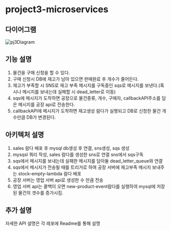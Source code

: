 # project3-microservices

## 다이어그램
![pj3Diagram](https://user-images.githubusercontent.com/50437623/173313284-935566d1-4ee7-42f7-bbdf-aea6e150a914.png)

## 기능 설명
1. 물건을 구매 신청을 할 수 있다.
2. 구매 신청시 DB에 재고가 남아 있으면 판매완료 후 개수가 줄어든다.
3. 재고가 부족할 시 SNS로 재고 부족 메시지를 구독중인 sqs로 메시지를 보낸다.(혹시나 메시지를 보내는데 실패할 시 dead_letter로 이동)
4. sqs에 메시지가 도착하면 공장으로 물건종류, 개수, 구매자, callbackAPI주소를 담은 메시지를 공장 api로 전송한다.
5. callbackAPI에 메시지가 도착하면 재고생성 람다가 실행되고 DB로 신청한 물건 개수만큼 DB가 변경된다.

## 아키텍처 설명
1. sales 람다 배포 후 mysql db생성 후 연결, sns생성, sqs 생성
2. mysqsl 쿼리 작성, sales 람다를 생성한 sns로 연결 sns에서 sqs구독
3. sqs에서 메시지를 보내는데 실패한 메시지를 담아둘 dead_letter_queue와 연결
4. sqs에서 메시지가 전송될 때를 트리거로 하여 공장 서버에 재고부족 메시지 보내주는 stock-empty-lambda 람다 배포
5. 공장 서버는 영업 서버 api로 생성한 수 만큼 전송
6. 영업 서버 api는 콜백이 오면 new-product-event람다를 실행하여 mysql에 저장된 물건의 갯수를 증가시킴.


## 추가 설명
자세한 API 설명은 각 레포에 Readme를 통해 설명
